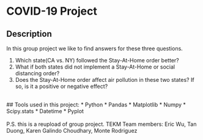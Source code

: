 # COVID-19 Project <br>
## Description 
In this group project we like to find answers for these three questions.<br>
1. Which state(CA vs. NY) followed the Stay-At-Home order better?<br>
2. What if both states did not implement a Stay-At-Home or social distancing order?<br>
3. Does the Stay-At-Home order affect air pollution in these two states? If so, is it a positive or negative effect?<br>
<br>
## Tools used in this project: 
* Python
  * Pandas
  * Matplotlib
  * Numpy 
  * Scipy.stats
  * Datetime
  * Pyplot
<br>
<br>
P.S. this is a reupload of group project. TEKM Team members: Eric Wu, Tan Duong, Karen Galindo Choudhary, Monte Rodriguez
